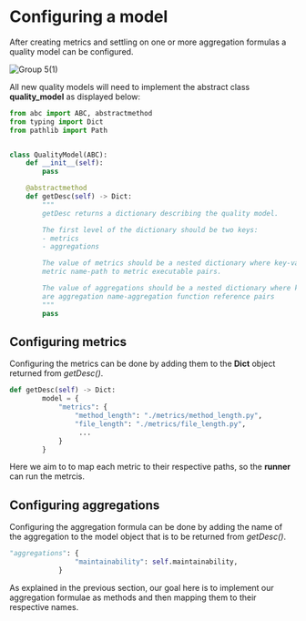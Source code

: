 # Configuring a model

After creating metrics and settling on one or more aggregation formulas a quality model can be configured.

![Group 5(1)](https://user-images.githubusercontent.com/66801011/224269410-07a4eeb2-b383-4e45-b78b-f11d7adb5dd9.png)

All new quality models will need to implement the abstract class **quality_model** as displayed below:
```python
from abc import ABC, abstractmethod
from typing import Dict
from pathlib import Path


class QualityModel(ABC):
    def __init__(self):
        pass

    @abstractmethod
    def getDesc(self) -> Dict:
        """
        getDesc returns a dictionary describing the quality model.

        The first level of the dictionary should be two keys:
        - metrics
        - aggregations

        The value of metrics should be a nested dictionary where key-value pairs are
        metric name-path to metric executable pairs.

        The value of aggregations should be a nested dictionary where key-value pairs
        are aggregation name-aggregation function reference pairs
        """
        pass
```

## Configuring metrics

Configuring the metrics can be done by adding them to the **Dict** object returned from _getDesc()_.

```python
def getDesc(self) -> Dict:
        model = {
            "metrics": {
                "method_length": "./metrics/method_length.py",
                "file_length": "./metrics/file_length.py",
                 ...
            }
        }
```
Here we aim to to map each metric to their respective paths, so the **runner** can run the metrcis.

## Configuring aggregations

Configuring the aggregation formula can be done by adding the name of the aggregation to the model object that is to be returned from _getDesc()_.

```python
"aggregations": {
                "maintainability": self.maintainability,
            }
```

As explained in the previous section, our goal here is to implement our aggregation formulae as methods and then mapping them to their respective names. 
